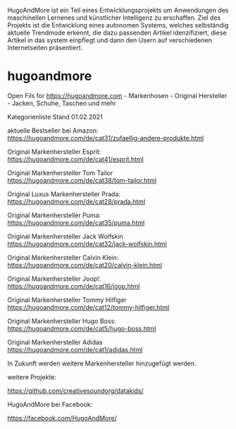 HugoAndMore ist ein Teil eines Entwicklungsprojekts um Anwendungen des maschinellen Lernenes und künstlicher Intelligenz zu erschaffen. Ziel des Projekts ist die Entwicklung eines autonomen Systems, welches selbständig aktuelle Trendmode erkennt, die dazu passenden Artikel idenzifiziert, diese Artikel in das system einpflegt und dann den Usern auf verschiedenen Internetseiten präsentiert.

# hugoandmore
Open Fils for https://hugoandmore.com - Markenhosen - Original Hersteller - Jacken, Schuhe, Taschen und mehr

Kategorienliste Stand 01.02.2021

aktuelle Bestseller bei Amazon:
https://hugoandmore.com/de/cat31/zufaellig-andere-produkte.html

Original Markenhersteller Esprit:
https://hugoandmore.com/de/cat41/esprit.html

Original Markenhersteller Tom Tailor
https://hugoandmore.com/de/cat38/tom-tailor.html

Original Luxus Markenhersteller Prada:
https://hugoandmore.com/de/cat28/prada.html

Original Markenhersteller Puma:
https://hugoandmore.com/de/cat35/puma.html

Original Markenhersteller Jack Wolfskin
https://hugoandmore.com/de/cat32/jack-wolfskin.html

Original Markenhersteller Calvin Klein:
https://hugoandmore.com/de/cat20/calvin-klein.html

Original Markenhersteller Joop!:
https://hugoandmore.com/de/cat16/joop.html

Original Markenhersteller Tommy Hilfiger
https://hugoandmore.com/de/cat12/tommy-hilfiger.html

Original Markenhersteller Hugo Boss:
https://hugoandmore.com/de/cat5/hugo-boss.html

Original Markenhersteller Adidas
https://hugoandmore.com/de/cat1/adidas.html

In Zukunft werden weitere Markenhersteller hinzugefügt werden.

weitere Projekte:

https://github.com/creativesoundorg/datakids/

HugoAndMore bei Facebook:

https://facebook.com/HugoAndMore/


